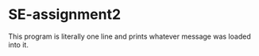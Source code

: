 # SE-assignment2
This program is literally one line and prints whatever message was loaded into it.
